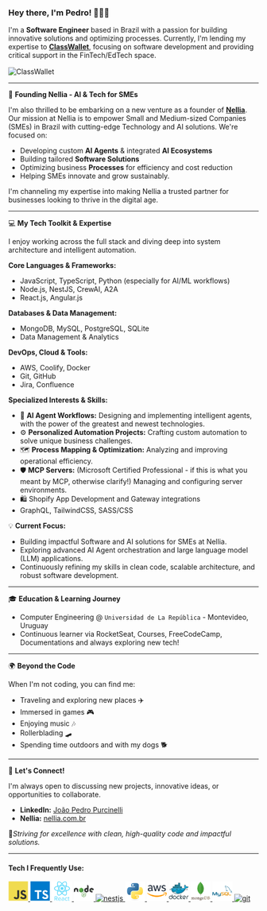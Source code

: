 ### Hey there, I'm Pedro! 👋🇧🇷

I'm a **Software Engineer** based in Brazil with a passion for building innovative solutions and optimizing processes. Currently, I'm lending my expertise to **[ClassWallet](https://www.classwallet.com/)**, focusing on software development and providing critical support in the FinTech/EdTech space.

<img align="center" alt="ClassWallet" width="122px" src="https://ww1.prweb.com/prfiles/2018/10/18/15851826/gI_75712_cw-blue-300dpi-2000x320%20vert.png" />

---

🚀 **Founding Nellia - AI & Tech for SMEs**

I'm also thrilled to be embarking on a new venture as a founder of **[Nellia](https://nellia.com.br)**. Our mission at Nellia is to empower Small and Medium-sized Companies (SMEs) in Brazil with cutting-edge Technology and AI solutions. We're focused on:
* Developing custom **AI Agents** & integrated **AI Ecosystems**
* Building tailored **Software Solutions**
* Optimizing business **Processes** for efficiency and cost reduction
* Helping SMEs innovate and grow sustainably.

I'm channeling my expertise into making Nellia a trusted partner for businesses looking to thrive in the digital age.

---

💻 **My Tech Toolkit & Expertise**

I enjoy working across the full stack and diving deep into system architecture and intelligent automation.

**Core Languages & Frameworks:**
* JavaScript, TypeScript, Python (especially for AI/ML workflows)
* Node.js, NestJS, CrewAI, A2A
* React.js, Angular.js

**Databases & Data Management:**
* MongoDB, MySQL, PostgreSQL, SQLite
* Data Management & Analytics

**DevOps, Cloud & Tools:**
* AWS, Coolify, Docker
* Git, GitHub
* Jira, Confluence

**Specialized Interests & Skills:**
* 🤖 **AI Agent Workflows:** Designing and implementing intelligent agents, with the power of the greatest and newest technologies.
* ⚙️ **Personalized Automation Projects:** Crafting custom automation to solve unique business challenges.
* 🗺️ **Process Mapping & Optimization:** Analyzing and improving operational efficiency.
* 🛡️ **MCP Servers:** (Microsoft Certified Professional - if this is what you meant by MCP, otherwise clarify!) Managing and configuring server environments.
* 🛍️ Shopify App Development and Gateway integrations
* GraphQL, TailwindCSS, SASS/CSS

💡 **Current Focus:**
* Building impactful Software and AI solutions for SMEs at Nellia.
* Exploring advanced AI Agent orchestration and large language model (LLM) applications.
* Continuously refining my skills in clean code, scalable architecture, and robust software development.

---

🎓 **Education & Learning Journey**

* Computer Engineering @ `Universidad de La República` - Montevideo, Uruguay
* Continuous learner via RocketSeat, Courses, FreeCodeCamp, Documentations and always exploring new tech!

---

🌍 **Beyond the Code**

When I'm not coding, you can find me:
* Traveling and exploring new places ✈️
* Immersed in games 🎮
* Enjoying music 🎶
* Rollerblading 🛹
* Spending time outdoors and with my dogs 🐕

---

🤝 **Let's Connect!**

I'm always open to discussing new projects, innovative ideas, or opportunities to collaborate.

* **LinkedIn:** [João Pedro Purcinelli](https://www.linkedin.com/in/joao-pedro-purcinelli/)
* **Nellia:** [nellia.com.br](https://nellia.com.br)

💪_Striving for excellence with clean, high-quality code and impactful solutions._

---

#### Tech I Frequently Use:

<p align="left">
  <a href="https://developer.mozilla.org/en-US/docs/Web/JavaScript" target="_blank" rel="noreferrer">
    <img src="https://raw.githubusercontent.com/devicons/devicon/master/icons/javascript/javascript-original.svg" alt="javascript" width="40" height="40"/>
  </a>
  <a href="https://www.typescriptlang.org/" target="_blank" rel="noreferrer">
    <img src="https://raw.githubusercontent.com/devicons/devicon/master/icons/typescript/typescript-original.svg" alt="typescript" width="40" height="40"/>
  </a>
  <a href="https://reactjs.org/" target="_blank" rel="noreferrer">
    <img src="https://raw.githubusercontent.com/devicons/devicon/master/icons/react/react-original-wordmark.svg" alt="react" width="40" height="40"/>
  </a>
  <a href="https://nodejs.org" target="_blank" rel="noreferrer">
    <img src="https://raw.githubusercontent.com/devicons/devicon/master/icons/nodejs/nodejs-original-wordmark.svg" alt="nodejs" width="40" height="40"/>
  </a>
  <a href="https://nestjs.com/" target="_blank" rel="noreferrer">
    <img src="https://cdn.jsdelivr.net/gh/devicons/devicon@latest/icons/nestjs/nestjs-original.svg" alt="nestjs" width="40" height="40"/>
  </a>
  <a href="https://www.python.org" target="_blank" rel="noreferrer">
    <img src="https://raw.githubusercontent.com/devicons/devicon/master/icons/python/python-original.svg" alt="python" width="40" height="40"/>
  </a>
  <a href="https://aws.amazon.com" target="_blank" rel="noreferrer">
    <img src="https://raw.githubusercontent.com/devicons/devicon/master/icons/amazonwebservices/amazonwebservices-original-wordmark.svg" alt="aws" width="40" height="40"/>
  </a>
  <a href="https://www.docker.com/" target="_blank" rel="noreferrer">
    <img src="https://raw.githubusercontent.com/devicons/devicon/master/icons/docker/docker-original-wordmark.svg" alt="docker" width="40" height="40"/>
  </a>
  <a href="https://www.mongodb.com/" target="_blank" rel="noreferrer">
    <img src="https://raw.githubusercontent.com/devicons/devicon/master/icons/mongodb/mongodb-original-wordmark.svg" alt="mongodb" width="40" height="40"/>
  </a>
  <a href="https://www.mysql.com/" target="_blank" rel="noreferrer">
    <img src="https://raw.githubusercontent.com/devicons/devicon/master/icons/mysql/mysql-original-wordmark.svg" alt="mysql" width="40" height="40"/>
  </a>
   <a href="https://git-scm.com/" target="_blank" rel="noreferrer">
    <img src="https://www.vectorlogo.zone/logos/git-scm/git-scm-icon.svg" alt="git" width="40" height="40"/>
  </a>
</p>
